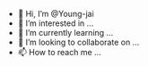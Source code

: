 - 👋 Hi, I’m @Young-jai
- 👀 I’m interested in ...
- 🌱 I’m currently learning ...
- 💞️ I’m looking to collaborate on ...
- 📫 How to reach me ...

<!---
Young-jai/Young-jai is a ✨ special ✨ repository because its `README.md` (this file) appears on your GitHub profile.
You can click the Preview link to take a look at your changes.
--->
